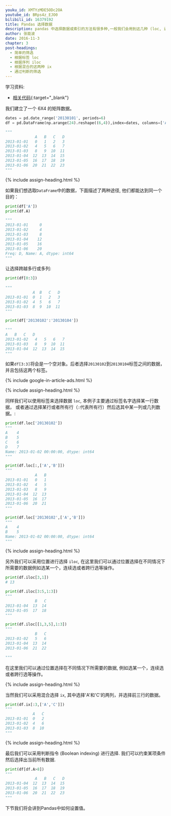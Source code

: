 ```yaml
---
youku_id: XMTYzMDE5ODc2OA
youtube_id: BRps4z_EJO0
bilibili_id: 16379192
title: Pandas 选择数据
description: pandas 中选择数据或索引的方法有很多种,一般我们会用到这几种 (loc, iloc, ix).
author: 张能波
date: 2016-11-3
chapter: 3
post-headings:
  - 简单的筛选
  - 根据标签 loc
  - 根据序列 iloc
  - 根据混合的这两种 ix
  - 通过判断的筛选
---
```



学习资料:
  * [相关代码](https://github.com/MorvanZhou/tutorials/blob/master/numpy%26pandas/12_selection.py){:target="_blank"}



我们建立了一个 6X4 的矩阵数据。

```python
dates = pd.date_range('20130101', periods=6)
df = pd.DataFrame(np.arange(24).reshape((6,4)),index=dates, columns=['A','B','C','D'])

"""
             A   B   C   D
2013-01-01   0   1   2   3
2013-01-02   4   5   6   7
2013-01-03   8   9  10  11
2013-01-04  12  13  14  15
2013-01-05  16  17  18  19
2013-01-06  20  21  22  23
"""
```

{% include assign-heading.html %}

如果我们想选取`DataFrame`中的数据，下面描述了两种途径, 他们都能达到同一个目的：

```python
print(df['A'])
print(df.A)

"""
2013-01-01     0
2013-01-02     4
2013-01-03     8
2013-01-04    12
2013-01-05    16
2013-01-06    20
Freq: D, Name: A, dtype: int64
"""
```

让选择跨越多行或多列: 

```python
print(df[0:3])
 
"""
            A  B   C   D
2013-01-01  0  1   2   3
2013-01-02  4  5   6   7
2013-01-03  8  9  10  11
"""

print(df['20130102':'20130104'])

"""
A   B   C   D
2013-01-02   4   5   6   7
2013-01-03   8   9  10  11
2013-01-04  12  13  14  15
"""
```

如果`df[3:3]`将会是一个空对象。后者选择`20130102`到`20130104`标签之间的数据，并且包括这两个标签。

{% include google-in-article-ads.html %}

{% include assign-heading.html %}

同样我们可以使用标签来选择数据 `loc`, 本例子主要通过标签名字选择某一行数据，
或者通过选择某行或者所有行（`:`代表所有行）然后选其中某一列或几列数据。:

```python
print(df.loc['20130102'])
"""
A    4
B    5
C    6
D    7
Name: 2013-01-02 00:00:00, dtype: int64
"""

print(df.loc[:,['A','B']]) 
"""
             A   B
2013-01-01   0   1
2013-01-02   4   5
2013-01-03   8   9
2013-01-04  12  13
2013-01-05  16  17
2013-01-06  20  21
"""

print(df.loc['20130102',['A','B']])
"""
A    4
B    5
Name: 2013-01-02 00:00:00, dtype: int64
"""
```

{% include assign-heading.html %}

另外我们可以采用位置进行选择 `iloc`, 在这里我们可以通过位置选择在不同情况下所需要的数据例如选某一个，连续选或者跨行选等操作。

```python
print(df.iloc[3,1])
# 13

print(df.iloc[3:5,1:3])
"""
             B   C
2013-01-04  13  14
2013-01-05  17  18
"""

print(df.iloc[[1,3,5],1:3])
"""
             B   C
2013-01-02   5   6
2013-01-04  13  14
2013-01-06  21  22

"""
```

在这里我们可以通过位置选择在不同情况下所需要的数据, 例如选某一个，连续选或者跨行选等操作。

{% include assign-heading.html %}

当然我们可以采用混合选择 `ix`, 其中选择'A'和'C'的两列，并选择前三行的数据。

```python
print(df.ix[:3,['A','C']])
"""
            A   C
2013-01-01  0   2
2013-01-02  4   6
2013-01-03  8  10
"""
```

{% include assign-heading.html %}

最后我们可以采用判断指令 (Boolean indexing) 进行选择. 我们可以约束某项条件然后选择出当前所有数据.

```python
print(df[df.A>8])
"""
             A   B   C   D
2013-01-04  12  13  14  15
2013-01-05  16  17  18  19
2013-01-06  20  21  22  23
"""
```

下节我们将会讲到Pandas中如何设置值。